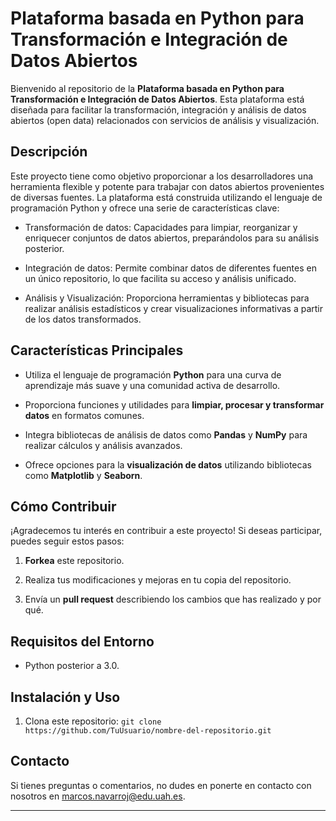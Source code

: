# Plataforma basada en Python para Transformación e Integración de Datos Abiertos

Bienvenido al repositorio de la **Plataforma basada en Python para Transformación e Integración de Datos Abiertos**. Esta plataforma está diseñada para facilitar la transformación, integración y análisis de datos abiertos (open data) relacionados con servicios de análisis y visualización. 

## Descripción

Este proyecto tiene como objetivo proporcionar a los desarrolladores una herramienta flexible y potente para trabajar con datos abiertos provenientes de diversas fuentes. La plataforma está construida utilizando el lenguaje de programación Python y ofrece una serie de características clave:

- Transformación de datos: Capacidades para limpiar, reorganizar y enriquecer conjuntos de datos abiertos, preparándolos para su análisis posterior.

- Integración de datos: Permite combinar datos de diferentes fuentes en un único repositorio, lo que facilita su acceso y análisis unificado.

- Análisis y Visualización: Proporciona herramientas y bibliotecas para realizar análisis estadísticos y crear visualizaciones informativas a partir de los datos transformados.

## Características Principales

- Utiliza el lenguaje de programación **Python** para una curva de aprendizaje más suave y una comunidad activa de desarrollo.

- Proporciona funciones y utilidades para **limpiar, procesar y transformar datos** en formatos comunes.

- Integra bibliotecas de análisis de datos como **Pandas** y **NumPy** para realizar cálculos y análisis avanzados.

- Ofrece opciones para la **visualización de datos** utilizando bibliotecas como **Matplotlib** y **Seaborn**.

## Cómo Contribuir

¡Agradecemos tu interés en contribuir a este proyecto! Si deseas participar, puedes seguir estos pasos:

1. **Forkea** este repositorio.

2. Realiza tus modificaciones y mejoras en tu copia del repositorio.

3. Envía un **pull request** describiendo los cambios que has realizado y por qué.

## Requisitos del Entorno

- Python posterior a 3.0.

## Instalación y Uso

1. Clona este repositorio: `git clone https://github.com/TuUsuario/nombre-del-repositorio.git`


## Contacto

Si tienes preguntas o comentarios, no dudes en ponerte en contacto con nosotros en marcos.navarroj@edu.uah.es.

---

